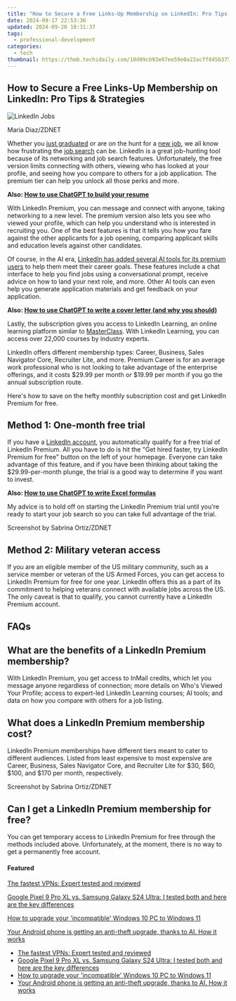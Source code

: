 ```yaml
---
title: "How to Secure a Free Links-Up Membership on LinkedIn: Pro Tips & Strategies"
date: 2024-09-17 22:53:36
updated: 2024-09-20 10:31:37
tags:
  - professional-development
categories:
  - tech
thumbnail: https://thmb.techidaily.com/10d09cb93e07ee59e0a22acff845b375c79c46fae8d6511978a41c0031c4032e.jpg
---
```


## How to Secure a Free Links-Up Membership on LinkedIn: Pro Tips & Strategies

![LinkedIn Jobs](https://www.zdnet.com/a/img/resize/3ebb75f26e808674865c48db2e764044998d906e/2024/01/17/2a33198a-27f6-4a84-8fa4-90f80adcd4d0/linkedin.jpg?auto=webp&width=1280)

Maria Diaz/ZDNET

Whether you [just graduated](https://www.zdnet.com/education/professional-development/how-to-avoid-burnout/) or are on the hunt for a [new job](https://www.zdnet.com/article/over-half-of-tech-workers-are-getting-ready-to-switch-jobs-heres-why/), we all know how frustrating the [job search](https://www.zdnet.com/article/best-job-search-sites-and-apps/) can be. LinkedIn is a great job-hunting tool because of its networking and job search features. Unfortunately, the free version limits connecting with others, viewing who has looked at your profile, and seeing how you compare to others for a job application. The premium tier can help you unlock all those perks and more.

**Also: [How to use ChatGPT to build your resume](https://www.zdnet.com/article/how-to-use-chatgpt-to-build-your-resume/)**

With LinkedIn Premium, you can message and connect with anyone, taking networking to a new level. The premium version also lets you see who viewed your profile, which can help you understand who is interested in recruiting you. One of the best features is that it tells you how you fare against the other applicants for a job opening, comparing applicant skills and education levels against other candidates.

Of course, in the AI era, [LinkedIn has added several AI tools for its premium users](https://www.zdnet.com/article/linkedin-premium-subscribers-get-more-ai-powered-job-hunt-tools-heres-whats-new/) to help them meet their career goals. These features include a chat interface to help you find jobs using a conversational prompt, receive advice on how to land your next role, and more. Other AI tools can even help you generate application materials and get feedback on your application. 

**Also: [How to use ChatGPT to write a cover letter (and why you should)](https://www.zdnet.com/article/how-to-use-chatgpt-to-write-a-cover-letter/)**

Lastly, the subscription gives you access to LinkedIn Learning, an online learning platform similar to [MasterClass](https://masterclass.pxf.io/c/159047/1317543/16021?&sharedid=zdnet&partnerpropertyid=1980086&u=https%3A%2F%2Fwww.masterclass.com%2F&subId1=zd-%5F%5FCOM%5FCLICK%5FID%5F%5F-dtp). With LinkedIn Learning, you can access over 22,000 courses by industry experts.

LinkedIn offers different membership types: Career, Business, Sales Navigator Core, Recruiter Lite, and more. Premium Career is for an average work professional who is not looking to take advantage of the enterprise offerings, and it costs $29.99 per month or $19.99 per month if you go the annual subscription route.

Here's how to save on the hefty monthly subscription cost and get LinkedIn Premium for free.

## Method 1: One-month free trial

If you have a [LinkedIn account](https://www.linkedin.com/), you automatically qualify for a free trial of LinkedIn Premium. All you have to do is hit the "Get hired faster, try LinkedIn Premium for free" button on the left of your homepage. Everyone can take advantage of this feature, and if you have been thinking about taking the $29.99-per-month plunge, the trial is a good way to determine if you want to invest. 

**Also: [How to use ChatGPT to write Excel formulas](https://www.zdnet.com/home-and-office/work-life/how-to-use-chatgpt-to-write-excel-formulas/)**

My advice is to hold off on starting the LinkedIn Premium trial until you're ready to start your job search so you can take full advantage of the trial.

Screenshot by Sabrina Ortiz/ZDNET

## Method 2: Military veteran access

If you are an eligible member of the US military community, such as a service member or veteran of the US Armed Forces, you can get access to LinkedIn Premium for free for one year. LinkedIn offers this as a part of its commitment to helping veterans connect with available jobs across the US. The only caveat is that to qualify, you cannot currently have a LinkedIn Premium account.

## FAQs 

## What are the benefits of a LinkedIn Premium membership?

With LinkedIn Premium, you get access to InMail credits, which let you message anyone regardless of connection; more details on Who's Viewed Your Profile; access to expert-led LinkedIn Learning courses; AI tools; and data on how you compare with others for a job listing.

## What does a LinkedIn Premium membership cost?

LinkedIn Premium memberships have different tiers meant to cater to different audiences. Listed from least expensive to most expensive are Career, Business, Sales Navigator Core, and Recruiter Lite for $30, $60, $100, and $170 per month, respectively.

Screenshot by Sabrina Ortiz/ZDNET

## Can I get a LinkedIn Premium membership for free?

You can get temporary access to LinkedIn Premium for free through the methods included above. Unfortunately, at the moment, there is no way to get a permanently free account. 

#### Featured

[The fastest VPNs: Expert tested and reviewed](https://www.zdnet.com/article/fastest-vpn/ "The fastest VPNs: Expert tested and reviewed")

[Google Pixel 9 Pro XL vs. Samsung Galaxy S24 Ultra: I tested both and here are the key differences](https://www.zdnet.com/article/google-pixel-9-pro-xl-vs-samsung-galaxy-s24-ultra/ "Google Pixel 9 Pro XL vs. Samsung Galaxy S24 Ultra: I tested both and here are the key differences")

[How to upgrade your 'incompatible' Windows 10 PC to Windows 11](https://www.zdnet.com/article/how-to-upgrade-your-incompatible-windows-10-pc-to-windows-11/ "How to upgrade your 'incompatible' Windows 10 PC to Windows 11")

[Your Android phone is getting an anti-theft upgrade, thanks to AI. How it works](https://www.zdnet.com/article/your-android-phone-is-getting-an-anti-theft-upgrade-thanks-to-ai-how-it-works/ "Your Android phone is getting an anti-theft upgrade, thanks to AI. How it works")

* [The fastest VPNs: Expert tested and reviewed](https://www.zdnet.com/article/fastest-vpn/ "The fastest VPNs: Expert tested and reviewed")
* [Google Pixel 9 Pro XL vs. Samsung Galaxy S24 Ultra: I tested both and here are the key differences](https://www.zdnet.com/article/google-pixel-9-pro-xl-vs-samsung-galaxy-s24-ultra/ "Google Pixel 9 Pro XL vs. Samsung Galaxy S24 Ultra: I tested both and here are the key differences")
* [How to upgrade your 'incompatible' Windows 10 PC to Windows 11](https://www.zdnet.com/article/how-to-upgrade-your-incompatible-windows-10-pc-to-windows-11/ "How to upgrade your 'incompatible' Windows 10 PC to Windows 11")
* [Your Android phone is getting an anti-theft upgrade, thanks to AI. How it works](https://www.zdnet.com/article/your-android-phone-is-getting-an-anti-theft-upgrade-thanks-to-ai-how-it-works/ "Your Android phone is getting an anti-theft upgrade, thanks to AI. How it works")

<ins class="adsbygoogle"
     style="display:block"
     data-ad-format="autorelaxed"
     data-ad-client="ca-pub-7571918770474297"
     data-ad-slot="1223367746"></ins>



<ins class="adsbygoogle"
     style="display:block"
     data-ad-client="ca-pub-7571918770474297"
     data-ad-slot="8358498916"
     data-ad-format="auto"
     data-full-width-responsive="true"></ins>
